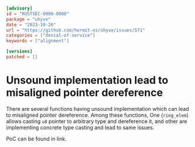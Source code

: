```toml
[advisory]
id = "RUSTSEC-0000-0000"
package = "uhyve"
date = "2023-10-26"
url = "https://github.com/hermit-os/uhyve/issues/571"
categories = ["denial-of-service"]
keywords = ["alignment"]

[versions]
patched = []
```

# Unsound implementation lead to misaligned pointer dereference
There are several functions having unsound implementation which can lead to misaligned pointer dereference. Among these functions, One (`ring_elem`) allows casting `u8` pointer to arbitrary type and dereference it, and other are implementing concrete type casting and lead to same issues.

PoC can be found in link.

